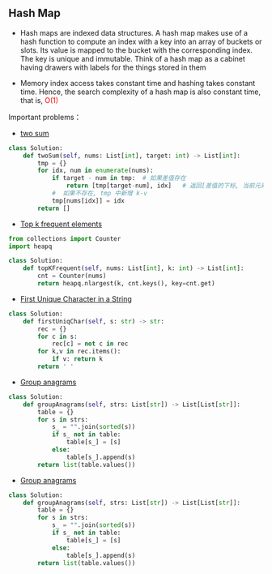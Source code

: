 ## Hash Map
- Hash maps are indexed data structures. A hash map makes use of a hash function to compute an index with a key into an array of buckets or slots. Its value is mapped to the bucket with the corresponding index. The key is unique and immutable. Think of a hash map as a cabinet having drawers with labels for the things stored in them 

- Memory index access takes constant time and hashing takes constant time. Hence, the search complexity of a hash map is also constant time, that is, <font color="red"> O(1) </font>

Important problems：
- [two sum](https://leetcode.com/problems/two-sum/)
```python
class Solution:
    def twoSum(self, nums: List[int], target: int) -> List[int]:
        tmp = {} 
        for idx, num in enumerate(nums):
            if target - num in tmp:  # 如果差值存在
                return [tmp[target-num], idx]   # 返回[差值的下标, 当前元素的下标] 
            #  如果不存在, tmp 中新增 k-v 
            tmp[nums[idx]] = idx 
        return [] 
```

- [Top k frequent elements]( https://leetcode.com/problems/top-k-frequent-elements/ )
```python
from collections import Counter  
import heapq 

class Solution:
    def topKFrequent(self, nums: List[int], k: int) -> List[int]:  
        cnt = Counter(nums)  
        return heapq.nlargest(k, cnt.keys(), key=cnt.get)
```

- [ First Unique Character in a String ](https://leetcode.com/problems/first-unique-character-in-a-string/) 
```python
class Solution:
    def firstUniqChar(self, s: str) -> str: 
        rec = {}  
        for c in s:
            rec[c] = not c in rec  
        for k,v in rec.items():
            if v: return k 
        return ' ' 
```

- [ Group anagrams ]( https://leetcode.cn/problems/group-anagrams/description/ ) 
```python
class Solution:
    def groupAnagrams(self, strs: List[str]) -> List[List[str]]:  
        table = {} 
        for s in strs:
            s_ = "".join(sorted(s))   
            if s_ not in table:
                table[s_] = [s] 
            else:
                table[s_].append(s) 
        return list(table.values())  
``` 

- [ Group anagrams ]( https://leetcode.cn/problems/group-anagrams/description/ ) 
```python
class Solution:
    def groupAnagrams(self, strs: List[str]) -> List[List[str]]:  
        table = {} 
        for s in strs:
            s_ = "".join(sorted(s))   
            if s_ not in table:
                table[s_] = [s] 
            else:
                table[s_].append(s) 
        return list(table.values())  
``` 
